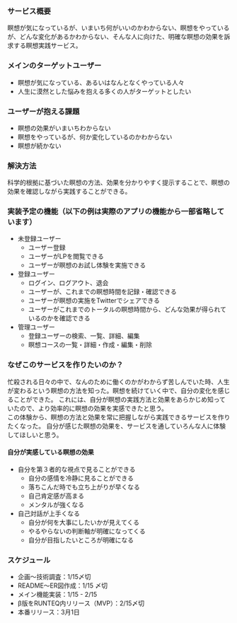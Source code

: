 ### サービス概要
瞑想が気になっているが、いまいち何がいいのかわからない、瞑想をやっているが、どんな変化があるかわからない、そんな人に向けた、明確な瞑想の効果を訴求する瞑想実践サービス。

### メインのターゲットユーザー
- 瞑想が気になっている、あるいはなんとなくやっている人々  
- 人生に漠然とした悩みを抱える多くの人がターゲットとしたい

### ユーザーが抱える課題
- 瞑想の効果がいまいちわからない
- 瞑想をやっているが、何か変化しているのかわからない
- 瞑想が続かない

### 解決方法
科学的根拠に基づいた瞑想の方法、効果を分かりやすく提示することで、瞑想の効果を確認しながら実践することができる。

### 実装予定の機能（以下の例は実際のアプリの機能から一部省略しています）
- 未登録ユーザー
  - ユーザー登録
  - ユーザーがLPを閲覧できる
  - ユーザーが瞑想のお試し体験を実施できる
- 登録ユーザー
  - ログイン、ログアウト、退会
  - ユーザーが、これまでの瞑想時間を記録・確認できる
  - ユーザーが瞑想の実施をTwitterでシェアできる
  - ユーザーがこれまでのトータルの瞑想時間から、どんな効果が得られているのかを確認できる
- 管理ユーザー
  - 登録ユーザーの検索、一覧、詳細、編集
  - 瞑想コースの一覧・詳細・作成・編集・削除

### なぜこのサービスを作りたいのか？
忙殺される日々の中で、なんのために働くのかがわからず苦しんでいた時、人生が変わるという瞑想の方法を知った。瞑想を続けていく中で、自分の変化を感じることができた。
これには、自分が瞑想の実践方法と効果をあらかじめ知っていたので、より効率的に瞑想の効果を実感できたと思う。  
この体験から、瞑想の方法と効果を常に把握しながら実践できるサービスを作りたくなった。
自分が感じた瞑想の効果を、サービスを通していろんな人に体験してほしいと思う。

#### 自分が実感している瞑想の効果
- 自分を第３者的な視点で見ることができる
  - 自分の感情を冷静に見ることができる
  - 落ちこんだ時でも立ち上がりが早くなる
  - 自己肯定感が高まる
  - メンタルが強くなる
- 自己対話が上手くなる
  - 自分が何を大事にしたいかが見えてくる
  - やるやらないの判断軸が明確になってくる
  - 自分が目指したいところが明確になる

### スケジュール
- 企画〜技術調査：1/15〆切
- README〜ER図作成：1/15 〆切
- メイン機能実装：1/15 - 2/15
- β版をRUNTEQ内リリース（MVP）：2/15〆切
- 本番リリース：3月1日
